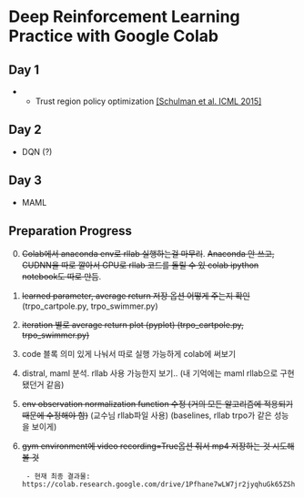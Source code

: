 # Deep Reinforcement Learning Practice with Google Colab

## Day 1
- 
  - Trust region policy optimization [[Schulman et al. ICML 2015]](http://proceedings.mlr.press/v37/schulman15.pdf)
## Day 2
- DQN (?)
## Day 3
- MAML


## Preparation Progress
0. ~~Colab에서 anaconda env로 rllab 실행하는걸 마무리~~. ~~Anaconda 안 쓰고, CUDNN을 따로 깔아서 GPU로 rllab 코드를 돌릴 수 있 colab ipython notebook도 따로 만듬~~.
1. ~~learned parameter, average return 저장 옵션 어떻게 주는지 확인~~ (trpo_cartpole.py, trpo_swimmer.py)
2. ~~iteration  별로 average return plot (pyplot)  (trpo_cartpole.py, trpo_swimmer.py)~~
3. code 블록 의미 있게 나눠서 따로 실행 가능하게 colab에 써보기
4. distral, maml 분석. rllab 사용 가능한지 보기.. (내 기억에는 maml rllab으로 구현됐던거 같음)
5. ~~env observation normalization function 수정 (거의 모든 알고리즘에 적용되기 때문에 수정해야 함)~~ (교수님 rllab파일 사용)
(baselines, rllab trpo가 같은 성능을 보이게)
6. ~~gym environment에 video recording=True옵션 줘서 mp4 저장하는 것 시도해볼 것~~

        - 현재 최종 결과물: https://colab.research.google.com/drive/1Pfhane7wLW7jr2jyqhuGk65ZShuYNEyD#scrollTo=_KwYCkcKiV2N
    
    
    
    